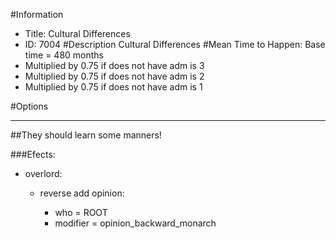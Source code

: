 #Information
 - Title: Cultural Differences
 - ID: 7004
#Description
Cultural Differences
#Mean Time to Happen:
Base time = 480 months
 - Multiplied by 0.75 if does not have adm is 3
 - Multiplied by 0.75 if does not have adm is 2
 - Multiplied by 0.75 if does not have adm is 1

#Options

___
##They should learn some manners!

###Efects:<ul><li>overlord:</li><ul><li>reverse add opinion:</li><ul><li>who = ROOT</li><li>modifier = opinion_backward_monarch</li></ul></ul></ul>
